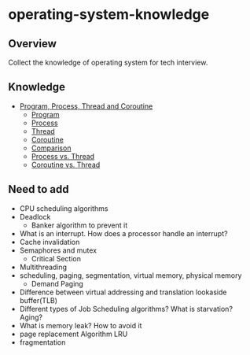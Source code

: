 # operating-system-knowledge

## Overview
Collect the knowledge of operating system for tech interview.

## Knowledge
- [Program, Process, Thread and Coroutine](concepts/operating_system/Program_Process_Thread_Coroutine.md)
   - [Program](concepts/operating_system/Program_Process_Thread_Coroutine.md#program)
   - [Process](concepts/operating_system/Program_Process_Thread_Coroutine.md#process)
   - [Thread](concepts/operating_system/Program_Process_Thread_Coroutine.md#thread)
   - [Coroutine](concepts/operating_system/Program_Process_Thread_Coroutine.md#coroutine)
   - [Comparison](concepts/operating_system/Program_Process_Thread_Coroutine.md#comparison)
   - [Process vs. Thread](concepts/operating_system/Program_Process_Thread_Coroutine.md#process-vs-thread)
   - [Coroutine vs. Thread](concepts/operating_system/Program_Process_Thread_Coroutine.md#coroutine-vs-thread)


## Need to add
- CPU scheduling algorithms
- Deadlock
   - Banker algorithm to prevent it
- What is an interrupt. How does a processor handle an interrupt?
- Cache invalidation
- Semaphores and mutex
   - Critical Section
- Multithreading
- scheduling, paging, segmentation, virtual memory, physical memory
   - Demand Paging
- Difference between virtual addressing and translation lookaside buffer(TLB)
- Different types of Job Scheduling algorithms? What is starvation? Aging?
- What is memory leak? How to avoid it
- page replacement Algorithm LRU
- fragmentation
